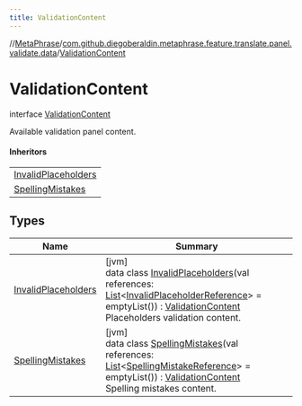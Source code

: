 ```yaml
---
title: ValidationContent
---
```

//[MetaPhrase](../../../index.html)/[com.github.diegoberaldin.metaphrase.feature.translate.panel.validate.data](../index.html)/[ValidationContent](index.html)



# ValidationContent

interface [ValidationContent](index.html)

Available validation panel content.



#### Inheritors


| |
|---|
| [InvalidPlaceholders](-invalid-placeholders/index.html) |
| [SpellingMistakes](-spelling-mistakes/index.html) |


## Types


| Name | Summary |
|---|---|
| [InvalidPlaceholders](-invalid-placeholders/index.html) | [jvm]<br>data class [InvalidPlaceholders](-invalid-placeholders/index.html)(val references: [List](https://kotlinlang.org/api/latest/jvm/stdlib/kotlin.collections/-list/index.html)&lt;[InvalidPlaceholderReference](../-invalid-placeholder-reference/index.html)&gt; = emptyList()) : [ValidationContent](index.html)<br>Placeholders validation content. |
| [SpellingMistakes](-spelling-mistakes/index.html) | [jvm]<br>data class [SpellingMistakes](-spelling-mistakes/index.html)(val references: [List](https://kotlinlang.org/api/latest/jvm/stdlib/kotlin.collections/-list/index.html)&lt;[SpellingMistakeReference](../-spelling-mistake-reference/index.html)&gt; = emptyList()) : [ValidationContent](index.html)<br>Spelling mistakes content. |

